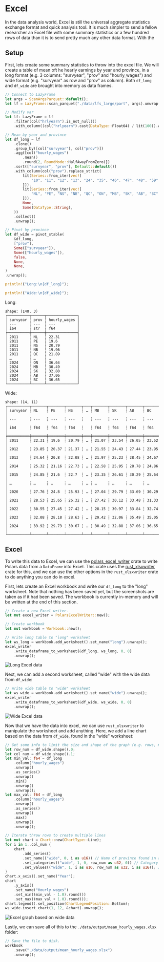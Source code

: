 # Excel

In the data analysis world, Excel is still the universal aggregate statistics exchange format and quick analysis tool. It is much simpler to send a fellow researcher an Excel file with some summary statistics or a few hundred rows of data than it is to send pretty much any other data format. With the 

## Setup

First, lets create some summary statistics to throw into the excel file. We will create a table of mean oft he hearly earnings by year and province, in a long format (e.g. 3 columns: "survyear", "prov" and "hourly_wages") and wide format (e.g. "survyear" as row and "prov" as column). Both `df_long` and `df_wide` are brought into memory as data frames.

```Rust
// Connect to LazyFrame
let args = ScanArgsParquet::default();
let lf = LazyFrame::scan_parquet("./data/lfs_large/part", args).unwrap();

// Modify var
let lf: LazyFrame = lf
    .filter(col("hrlyearn").is_not_null())
    .with_column((col("hrlyearn").cast(DataType::Float64) / lit(100)).alias("hourly_wages"));

// Mean by year and province
let df_long = lf
    .clone()
    .group_by([col("survyear"), col("prov")])
    .agg([col("hourly_wages")
        .mean()
        .round(2, RoundMode::HalfAwayFromZero)])
    .sort(["survyear", "prov"], Default::default())
    .with_column(col("prov").replace_strict(
        lit(Series::from_iter(vec![
            "10", "11", "12", "13", "24", "35", "46", "47", "48", "59",
        ])),
        lit(Series::from_iter(vec![
            "NL", "PE", "NS", "NB", "QC", "ON", "MB", "SK", "AB", "BC",
        ])),
        None,
        Some(DataType::String),
    ))
    .collect()
    .unwrap();

// Pivot by province
let df_wide = pivot_stable(
    &df_long,
    ["prov"],
    Some(["survyear"]),
    Some(["hourly_wages"]),
    false,
    None,
    None,
)
.unwrap();

println!("Long:\n{df_long}");

println!("Wide:\n{df_wide}");
```

Long:

```
shape: (140, 3)
┌──────────┬──────┬──────────────┐
│ survyear ┆ prov ┆ hourly_wages │
│ ---      ┆ ---  ┆ ---          │
│ i64      ┆ str  ┆ f64          │
╞══════════╪══════╪══════════════╡
│ 2011     ┆ NL   ┆ 22.31        │
│ 2011     ┆ PE   ┆ 19.6         │
│ 2011     ┆ NS   ┆ 20.79        │
│ 2011     ┆ NB   ┆ 19.96        │
│ 2011     ┆ QC   ┆ 21.89        │
│ …        ┆ …    ┆ …            │
│ 2024     ┆ ON   ┆ 36.64        │
│ 2024     ┆ MB   ┆ 30.49        │
│ 2024     ┆ SK   ┆ 32.88        │
│ 2024     ┆ AB   ┆ 37.06        │
│ 2024     ┆ BC   ┆ 36.65        │
└──────────┴──────┴──────────────┘
```

Wide:

```
shape: (14, 11)
┌──────────┬───────┬───────┬───────┬───┬───────┬───────┬───────┬───────┐
│ survyear ┆ NL    ┆ PE    ┆ NS    ┆ … ┆ MB    ┆ SK    ┆ AB    ┆ BC    │
│ ---      ┆ ---   ┆ ---   ┆ ---   ┆   ┆ ---   ┆ ---   ┆ ---   ┆ ---   │
│ i64      ┆ f64   ┆ f64   ┆ f64   ┆   ┆ f64   ┆ f64   ┆ f64   ┆ f64   │
╞══════════╪═══════╪═══════╪═══════╪═══╪═══════╪═══════╪═══════╪═══════╡
│ 2011     ┆ 22.31 ┆ 19.6  ┆ 20.79 ┆ … ┆ 21.07 ┆ 23.54 ┆ 26.05 ┆ 23.52 │
│ 2012     ┆ 23.85 ┆ 20.37 ┆ 21.37 ┆ … ┆ 21.55 ┆ 24.43 ┆ 27.44 ┆ 23.95 │
│ 2013     ┆ 24.64 ┆ 20.8  ┆ 22.08 ┆ … ┆ 21.97 ┆ 25.23 ┆ 28.45 ┆ 24.67 │
│ 2014     ┆ 25.32 ┆ 21.16 ┆ 22.73 ┆ … ┆ 22.58 ┆ 25.95 ┆ 28.78 ┆ 24.86 │
│ 2015     ┆ 24.85 ┆ 21.6  ┆ 22.7  ┆ … ┆ 23.35 ┆ 26.61 ┆ 30.29 ┆ 25.64 │
│ …        ┆ …     ┆ …     ┆ …     ┆ … ┆ …     ┆ …     ┆ …     ┆ …     │
│ 2020     ┆ 27.76 ┆ 24.8  ┆ 25.93 ┆ … ┆ 27.04 ┆ 29.79 ┆ 33.69 ┆ 30.29 │
│ 2021     ┆ 28.53 ┆ 25.65 ┆ 26.32 ┆ … ┆ 27.42 ┆ 30.12 ┆ 33.48 ┆ 31.33 │
│ 2022     ┆ 30.55 ┆ 27.45 ┆ 27.42 ┆ … ┆ 28.15 ┆ 30.97 ┆ 33.84 ┆ 32.74 │
│ 2023     ┆ 32.08 ┆ 28.18 ┆ 28.63 ┆ … ┆ 29.42 ┆ 32.06 ┆ 35.49 ┆ 35.05 │
│ 2024     ┆ 33.92 ┆ 29.73 ┆ 30.67 ┆ … ┆ 30.49 ┆ 32.88 ┆ 37.06 ┆ 36.65 │
└──────────┴───────┴───────┴───────┴───┴───────┴───────┴───────┴───────┘
```

## Excel

To write this data to Excel, we can use the [polars_excel_writer](https://docs.rs/polars_excel_writer/latest/polars_excel_writer/) crate to write Polars data from a `DataFrame` into Excel. This crate uses the [rust_xlsxwriter](https://docs.rs/rust_xlsxwriter/latest/rust_xlsxwriter/) crate for this, and we can use the other options in the `rust_xlsxwriter` crate to do anything you can do in excel. 

First, lets create an Excel workbook and write our `df_long` to the "long" worksheet. Note that nothing has been saved yet, but the screenshots are taken as if it had been saved. The workbook is currently in-memory and will be written at the end of this section.

```Rust
// Create a new Excel writer.
let mut excel_writer = PolarsExcelWriter::new();

// Create workbook
let mut workbook = Workbook::new();

// Write long table to "long" worksheet
let ws_long = workbook.add_worksheet().set_name("long").unwrap();
excel_writer
    .write_dataframe_to_worksheet(&df_long, ws_long, 0, 0)
    .unwrap();
```


![Long Excel data](images/excel/long.png)

Next, we can add a second worksheet, called "wide" with the wide data from `df_wide`:

```Rust
// Write wide table to "wide" worksheet
let ws_wide = workbook.add_worksheet().set_name("wide").unwrap();
excel_writer
    .write_dataframe_to_worksheet(&df_wide, ws_wide, 0, 0)
    .unwrap();
```

![Wide Excel data](images/excel/wide.png)

Now that we have the data into excel, we can use `rust_xlsxwriter` to manipulate the worksheet and add anything. Here, we add a line chart based on the data from `df_wide`, found in the "wide" worksheet:

```Rust
// Get some info to limit the size and shape of the graph (e.g. rows, min/max values)
let row_num = df_wide.shape().0;
let col_num = df_wide.shape().1;
let min_val: f64 = df_long
    .column("hourly_wages")
    .unwrap()
    .as_series()
    .unwrap()
    .min()
    .unwrap()
    .unwrap();
let max_val: f64 = df_long
    .column("hourly_wages")
    .unwrap()
    .as_series()
    .unwrap()
    .max()
    .unwrap()
    .unwrap();

// Iterate throw rows to create multiple lines
let mut chart = Chart::new(ChartType::Line);
for i in 1..col_num {
    chart
        .add_series()
        .set_name(("wide", 0, i as u16)) // Name of province found in row 1, column i
        .set_categories(("wide", 1, 0, row_num as u32, 0)) // Category (year) found in column 1, row 1-year_count
        .set_values(("wide", 1, i as u16, row_num as u32, i as u16)); // FR, FC, LR, LC
}
chart.x_axis().set_name("Year");
chart
    .y_axis()
    .set_name("Hourly wages")
    .set_min((min_val - 1.0).round())
    .set_max((max_val + 1.0).round());
chart.legend().set_position(ChartLegendPosition::Bottom);
ws_wide.insert_chart(1, 12, &chart).unwrap();
```

![Excel graph based on wide data](images/excel/graph.png)

Lastly, we can save all of this to the `./data/output/mean_hourly_wages.xlsx` folder:

```Rust
// Save the file to disk.
workbook
    .save("./data/output/mean_hourly_wages.xlsx")
    .unwrap();
```